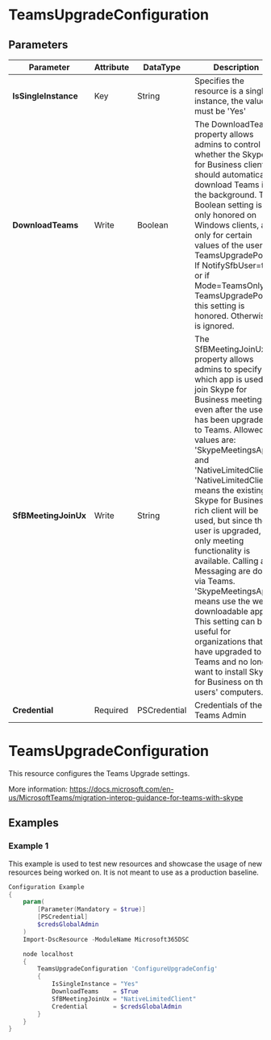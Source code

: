 ﻿# TeamsUpgradeConfiguration

## Parameters

| Parameter | Attribute | DataType | Description | Allowed Values |
| --- | --- | --- | --- | --- |
| **IsSingleInstance** | Key | String | Specifies the resource is a single instance, the value must be 'Yes' |Yes|
| **DownloadTeams** | Write | Boolean | The DownloadTeams property allows admins to control whether the Skype for Business client should automatically download Teams in the background. This Boolean setting is only honored on Windows clients, and only for certain values of the user's TeamsUpgradePolicy. If NotifySfbUser=true or if Mode=TeamsOnly in TeamsUpgradePolicy, this setting is honored. Otherwise it is ignored. ||
| **SfBMeetingJoinUx** | Write | String | The SfBMeetingJoinUx property allows admins to specify which app is used to join Skype for Business meetings, even after the user has been upgraded to Teams. Allowed values are: 'SkypeMeetingsApp' and 'NativeLimitedClient'. 'NativeLimitedClient' means the existing Skype for Business rich client will be used, but since the user is upgraded, only meeting functionality is available. Calling and Messaging are done via Teams. 'SkypeMeetingsApp' means use the web-downloadable app. This setting can be useful for organizations that have upgraded to Teams and no longer want to install Skype for Business on their users' computers. |SkypeMeetingsApp, NativeLimitedClient|
| **Credential** | Required | PSCredential | Credentials of the Teams Admin ||


# TeamsUpgradeConfiguration

This resource configures the Teams Upgrade settings.

More information: https://docs.microsoft.com/en-us/MicrosoftTeams/migration-interop-guidance-for-teams-with-skype

## Examples

### Example 1

This example is used to test new resources and showcase the usage of new resources being worked on.
It is not meant to use as a production baseline.

```powershell
Configuration Example
{
    param(
        [Parameter(Mandatory = $true)]
        [PSCredential]
        $credsGlobalAdmin
    )
    Import-DscResource -ModuleName Microsoft365DSC

    node localhost
    {
        TeamsUpgradeConfiguration 'ConfigureUpgradeConfig'
        {
            IsSingleInstance = "Yes"
            DownloadTeams    = $True
            SfBMeetingJoinUx = "NativeLimitedClient"
            Credential       = $credsGlobalAdmin
        }
    }
}
```

